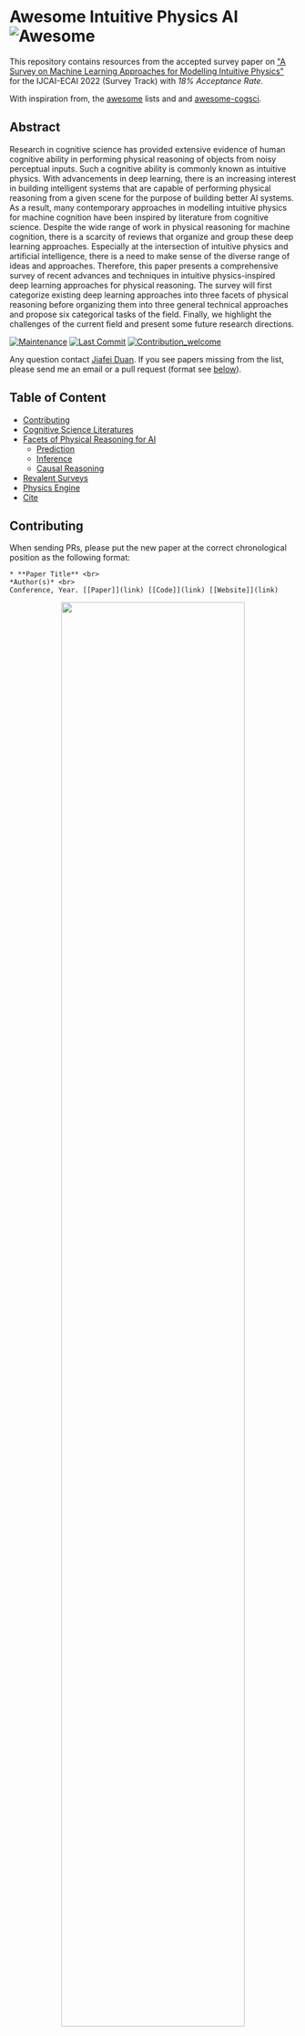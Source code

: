 # Awesome Intuitive Physics AI ![Awesome](https://cdn.rawgit.com/sindresorhus/awesome/d7305f38d29fed78fa85652e3a63e154dd8e8829/media/badge.svg)
This repository contains resources from the accepted survey paper on ["A Survey on Machine Learning Approaches for Modelling Intuitive Physics"](https://arxiv.org/abs/2202.06481) for the IJCAI-ECAI 2022 (Survey Track) with *18% Acceptance Rate*.

With inspiration from, the [awesome](https://github.com/sindresorhus/awesome) lists and and [awesome-cogsci](https://github.com/abi-aryan/awesome-cogsci).

## Abstract
Research in cognitive science has provided extensive evidence of human cognitive ability in performing physical reasoning of objects from noisy perceptual inputs. Such a cognitive ability is commonly known as intuitive physics. With advancements in deep learning, there is an increasing interest in building intelligent systems that are capable of performing physical reasoning from a given scene for the purpose of building better AI systems. As a result, many contemporary approaches in modelling intuitive physics for machine cognition have been inspired by literature from cognitive science. Despite the wide range of work in physical reasoning for machine cognition, there is a scarcity of reviews that organize and group these deep learning approaches. Especially at the intersection of intuitive physics and artificial intelligence, there is a need to make sense of the diverse range of ideas and approaches. Therefore, this paper presents a comprehensive survey of recent advances and techniques in intuitive physics-inspired deep learning approaches for physical reasoning. The survey will first categorize existing deep learning approaches into three facets of physical reasoning before organizing them into three general technical approaches and propose six categorical tasks of the field. Finally, we highlight the challenges of the current field and present some future research directions.

[![Maintenance](https://img.shields.io/badge/Maintained%3F-yes-green.svg)](https://github.com/jiafei1224/awesome-intuitive-physics-ai/)
[![Last Commit](https://img.shields.io/github/last-commit/jiafei1224/awesome-intuitive-physics-ai)](https://github.com/jiafei1224/awesome-intuitive-physics-ai/)
[![Contribution_welcome](https://img.shields.io/badge/Contributions-welcome-blue)](https://github.com/jiafei1224/awesome-intuitive-physics-ai/)

Any question contact [Jiafei Duan](https://duanjiafei.com/). If you see papers missing from the list, please send me an email or a pull request (format see [below](#contributing)).


## Table of Content
- [Contributing](#contributing)
- [Cognitive Science Literatures](#psychology)
- [Facets of Physical Reasoning for AI](#papers)
  - [Prediction](#prediction)  
  - [Inference](#inference)
  - [Causal Reasoning](#causalreasoning)
- [Revalent Surveys](#survey)
- [Physics Engine](#physengine)
- [Cite](#cite)


## <a name="contributing"></a> Contributing
When sending PRs, please put the new paper at the correct chronological position as the following format: <br>

```
* **Paper Title** <br>
*Author(s)* <br>
Conference, Year. [[Paper]](link) [[Code]](link) [[Website]](link)
```
<p align="center">
  <img width=80% height=80% src="fig2-1.png">
</p>

<p align="center">
   <em>Summary of the six physical reasoning tasks</em>
</p>

<p align="center">
  <img width=100% height=100% src="Table.png">
</p>

<p align="center">
   <em>Summary of the work for intuitive physics for machine cognition.</em>
</p>


## <a name="papers"></a> Papers on Intutive Physics for AI

### <a name="psychology"></a>Cognitive Science Literatures
* **Intuitive Physics** <br>
*Michael McCloskey* <br>
Scientific American, 1983. [[Paper]](https://www.jstor.org/stable/24968881) 

* **Intuitive physics: the straight-down belief and its origin** <br>
*McCloskey, Michael, Allyson Washburn, and Linda Felch* <br>
Journal of Experimental Psychology: Learning, Memory, and Cognition 9, 1983. [[Paper]](https://psycnet.apa.org/record/1984-11308-001) 

* **Mind games: Game engines as an architecture for intuitive physics** <br>
*Ullman, Tomer D., Elizabeth Spelke, Peter Battaglia, and Joshua B. Tenenbaum* <br>
Trends in cognitive sciences, 2017. [[Paper]](https://www.sciencedirect.com/science/article/abs/pii/S1364661317301134) 

* **Simulation as an engine of physical scene understanding** <br>
*Battaglia, Peter W., Jessica B. Hamrick, and Joshua B. Tenenbaum* <br>
Proceedings of the National Academy of Sciences, 2013. [[Paper]](https://www.pnas.org/content/110/45/18327.short) 

### <a name="prediction"></a> Prediction
* **Newtonian image understanding: Unfolding the dyanmics of object in static images** <br>
*Roozbeh Mottaghi, Hessam Bagherinezhad, Mohammad Rastegari, Ali Farhadi* <br>
CVPR, 2016. [[Paper]](https://openaccess.thecvf.com/content_cvpr_2016/html/Mottaghi_Newtonian_Scene_Understanding_CVPR_2016_paper.html) [[Code]](https://github.com/allenai/newtonian)

* **To fall or not to fall: A visual approach to physical stability prediction** <br>
*Wenbin Li, Seyedmajid Azimi, Aleš Leonardis, Mario Fritz* <br>
AAAI, 2017. [[Paper]](http://proceedings.mlr.press/v48/lerer16.html)

* **Learning physical intuition of block towers by example** <br>
*Adam Lerer, Sam Gross, Rob Fergus* <br>
PMLR, 2016. [[Paper]](http://proceedings.mlr.press/v48/lerer16.html)

* **Shapestacks: Learning vision-based physical intuition for generalised object stacking** <br>
*Oliver Groth, Fabian B Fuchs, Ingmar Posner, and Andrea Vedaldi* <br>
ECCV, 2018. [[Paper]](https://openaccess.thecvf.com/content_ECCV_2018/papers/Oliver_Groth_ShapeStacks_Learning_Vision-Based_ECCV_2018_paper.pdf) [[Code]](https://ogroth.github.io/shapestacks/)

* **Reasoning about physical interactionswith object-oriented prediction and planning** <br>
*Michael Janner, Sergey Levine, William T Freeman, Joshua B Tenenbaum, Chelsea Finn, and Jiajun Wu* <br>
ICLR, 2019. [[Paper]](https://arxiv.org/abs/1812.10972) [[Code]](https://github.com/JannerM/o2p2)

* **"What happens if..." Learning to Predict the Effect of Forces in Images** <br>
*Roozbeh Mottaghi, Mohammad Rastegari, Abhinav Kumar Gupta, and Ali Farhadi* <br>
ECCV, 2016. [[Paper]](https://arxiv.org/abs/1603.05600) [[Code]](https://github.com/allenai/forces)

* **Unsupervised intuitive physics from past experiences** <br>
*Sebastien Ehrhardt, Aron Monszpart, Niloy Jyoti Mitra, and Andrea Vedaldi* <br>
ArXiv, 2019. [[Paper]](https://arxiv.org/abs/1905.10793) 

* **Visual interaction networks: Learning a physics simulator from video** <br>
*Nicholas Watters, Daniel Zoran, Theophane Weber, Peter Battaglia, Razvan Pascanu, and Andrea Tacchetti* <br>
NeurIPS, 2017. [[Paper]](https://arxiv.org/abs/1905.10793) [[Code]](https://github.com/MrGemy95/visual-interaction-networks-pytorch)

* **Learning to see physics via visual de-animation** <br>
*Jiajun Wu, Erika Lu, Pushmeet Kohli, Bill Freeman, and Josh Tenenbaum* <br>
NeurIPS, 2017. [[Paper]](https://papers.nips.cc/paper/2017/file/4c56ff4ce4aaf9573aa5dff913df997a-Paper.pdf) 

* **PIP:Physical Interaction Prediction via Mental Simulation with Span Selection** <br>
*Jiafei Duan, Samson Yu, Soujanya Poria, Bihan Wen, Cheston Tan* <br>
Preprint, 2021. [[Paper]](https://arxiv.org/abs/2109.04683)

### <a name="inference"></a> Inference

* **Galileo: Perceiving Physical Object Properties by Integrating a Physics Engine with Deep Learning** <br>
*Jiajun Wu, Ilker Yildirim, Joseph J. Lim, Bill Freeman, Josh Tenenbaum* <br>
NeurIPS, 2015. [[Paper]](https://papers.nips.cc/paper/2015/hash/d09bf41544a3365a46c9077ebb5e35c3-Abstract.html)

* **Physics 101: Learning physical object properties from unlabeled videos** <br>
*Jiajun Wu, Joseph J. Lim, Hongyi Zhang, Joshua B. Tenenbaum, and William T. Freeman* <br>
BMVC, 2016. [[Paper]](http://www.bmva.org/bmvc/2016/papers/paper039/index.html) [[Code]](http://phys101.csail.mit.edu/)

* **Interaction network for learning about objects, relations and physics** <br>
*Peter W. Battaglia, Razvan Pascanu, Matthew Lai, Danilo Rezende, Koray Kavukcuoglu* <br>
NeurIPS, 2016. [[Paper]](https://proceedings.neurips.cc/paper/2016/file/3147da8ab4a0437c15ef51a5cc7f2dc4-Paper.pdf) [[Code]](https://github.com/jsikyoon/Interaction-networks_tensorflow)

* **A compositional object-based approach to learning physical dynamics** <br>
*Michael B Chang, Tomer Ullman, Antonio Torralba, and Joshua B Tenenbaum* <br>
ICLR, 2017. [[Paper]](https://arxiv.org/abs/1612.00341) [[Code]](https://github.com/mbchang/dynamics)

* **Perceiving physical equation by observing visual scenarios** <br>
*Siyu Huang, Zhi-Qi Cheng, Xi Li, Xiao Wu, Zhongfei Zhang, and Alexander Hauptmann* <br>
NeurIPS Workshop, 2018. [[Paper]](https://arxiv.org/abs/1811.12238) 

* **A bayesian-symbolic approach to reasoning and learning in intuitive physics** <br>
*Kai Xu, Akash Srivastava, Dan Gutfreund, Felix Sosa, Tomer Ullman, Josh Tenenbaum, and Charles Sutton* <br>
NeurIPS, 2021. [[Paper]](https://openreview.net/forum?id=-YCAwPdyPKw) [[Code]](https://github.com/xukai92/bsp)

* **Learning visual predictive models of physics for playing billiards** <br>
*Katerina Fragkiadaki, Pulkit Agrawal, Sergey Levine, and Jitendra Malik* <br>
NeurIPS, 2021. [[Paper]](https://arxiv.org/abs/1511.07404)

* **Interpretable Intuitive Physics Model** <br>
*Ye, Tian, Xiaolong Wang, James Davidson, and Abhinav Gupta* <br>
ArXiv, 2015. [[Paper]](https://openaccess.thecvf.com/content_ECCV_2018/papers/Tian_Ye_Interpretable_Intuitive_Physics_ECCV_2018_paper.pdf)

* **Unsupervised learning of latent physical properties using perception-prediction networks** <br>
*David Zheng, Vinson Luo, Jiajun Wu, Joshua B. Tenenbaum* <br>
IJCAI, 2018. [[Paper]](https://arxiv.org/abs/1807.09244)

* **End-to-End Differentiable Physics for Learning and Control** <br>
*Filipe de Avila Belbute-Peres, Kevin Smith, Kelsey Allen, Josh Tenenbaum, J. Zico Kolter* <br>
NeurIPS, 2018. [[Paper]](https://papers.nips.cc/paper/2018/file/842424a1d0595b76ec4fa03c46e8d755-Paper.pdf) 

* **Physics-as-inverse-graphics: Unsupervised physical parameter estimation from video** <br>
*Miguel Jaques, Michael Burke, and Timothy Hospedales* <br>
ICLR, 2020. [[Paper]](https://papers.nips.cc/paper/2018/file/842424a1d0595b76ec4fa03c46e8d755-Paper.pdf) [[Code]](https://github.com/seuqaj114/paig)

* **Physics-as-inverse-graphics: Unsupervised physical parameter estimation from video** <br>
*Miguel Jaques, Michael Burke, and Timothy Hospedales* <br>
ICLR, 2020. [[Paper]](https://papers.nips.cc/paper/2018/file/842424a1d0595b76ec4fa03c46e8d755-Paper.pdf) [[Code]](https://github.com/seuqaj114/paig)

* **Physical representation learning and parameter identification from video using differentiable physics** <br>
*Rama Krishna Kandukuri, Jan Achterhold, Michael Moeller, and Joerg Stueckler* <br>
IJCV, 2022. [[Paper]](https://link.springer.com/article/10.1007/s11263-021-01493-5) [[Code]](https://github.com/pulkitag/pyphy-engine)

### <a name="causalreasoning"></a> Causal Reasoning

* **Probing physics knowledge using tools from developmental psychology** <br>
*Luis Piloto, Ari Weinstein, Dhruva TB, Arun Ahuja, Mehdi Mirza, Greg Wayne, David Amos, Chia-chun Hung, and Matt Botvinick* <br>
ArXiv, 2018. [[Paper]](https://arxiv.org/abs/1804.01128) 

* **Modeling expectation violation in intuitive physics with coarse probabilistic object representations** <br>
*Kevin Smith, Lingjie Mei, Shunyu Yao, Jiajun Wu, Elizabeth Spelke, Joshua Tenenbaum, and Tomer Ullman* <br>
NeruIPS, 2019. [[Paper]](https://proceedings.neurips.cc/paper/2019/hash/e88f243bf341ded9b4ced444795c3f17-Abstract.html) [[Code]](https://github.com/JerryLingjieMei/ADEPT-Model-Release)

* **CoPhy: Counterfactual Learning of Physical Dynamics** <br>
*Fabien Baradel, Natalia Neverova, Julien Mille, Greg Mori, Christian Wolf* <br>
ICLR, 2020. [[Paper]](https://arxiv.org/abs/1909.12000) [[Code]](https://github.com/fabienbaradel/cophy)

* **Causal world models by unsupervised deconfounding of physical dynamics** <br>
*Minne Li, Mengyue Yang, Furui Liu, Xu Chen, Zhitang Chen, and Jun Wang* <br>
ArXiv, 2020. [[Paper]](https://arxiv.org/abs/2012.14228)

* **A Benchmark for Modeling Violation-of-Expectation in Physical Reasoning Across Event Categories** <br>
*Arijit Dasgupta, Jiafei Duan, Marcelo H Ang Jr, Yi Lin, Su-hua Wang, Renée Baillargeon, Cheston Tan* <br>
ArXiv, 2021. [[Paper]](https://arxiv.org/abs/2111.08826) 

* **Intphys: A framework and benchmark for visual intuitive physics reasoning** <br>
*Ronan Riochet, Mario Ynocente Castro, Mathieu Bernard, Adam Lerer, Rob Fergus, Veronique Izard, and Emmanuel Dupoux* <br>
IEEE PAMI. [[Paper]](https://ieeexplore.ieee.org/stamp/stamp.jsp?arnumber=9442261) [[Code]](https://intphys.com/)

* **Craft:A benchmark for causal reasoning about forces and interactions** <br>
*Tayfun Ates, Muhammed Samil Atesoglu, Cagatay Yigit, Ilker Kesen, Mert Kobas, Erkut Erdem, Aykut Erdem, Tilbe Goksun, and Deniz Yuret* <br>
ACL, 2022. [[Paper]](https://arxiv.org/abs/2012.04293) [[Code]](https://github.com/hucvl/craft)

* **CLEVRER: collision events for video representation and reasoning** <br>
*Kexin Yi, Chuang Gan, Yunzhu Li, Pushmeet Kohli, Jiajun Wu, Antonio Torralba, and Joshua B.Tenenbaum* <br>
ICLR, 2020. [[Paper]](https://arxiv.org/abs/1910.01442) [[Code]](https://github.com/chuangg/CLEVRER)

### <a name="survey"></a> Revalent Surveys
* **Intuitive physics: Current research and controversies** <br>
*Kubricht, James R., Keith J. Holyoak, and Hongjing Lu* <br>
Trends in cognitive sciences, 2017. [[Paper]](https://www.sciencedirect.com/science/article/abs/pii/S1364661317301262) 

* **Dark, Beyond Deep: A Paradigm Shift to Cognitive AI with Humanlike Common Sense** <br>
*Yixin Zhua,Tao Gao, Lifeng Fan, Siyuan Huang, Mark Edmonds, Hangxin Liu, Feng Gao, Chi Zhang, Siyuan Qia,Ying Nian Wua, Joshua B. Tenenbaum, Song-Chun Zhu*<br>
Engineering, 2020. [[Paper]](https://arxiv.org/pdf/2004.09044.pdf) 

<!-- 
[Revalent Surveys](#survey)
## <a name="datasets"></a> Datasets
* **Physion: Evaluating Physical Prediction from Vision in Humans and Machines.** <br>
*Daniel M. Bear, Elias Wang, Damian Mrowca, Felix J. Binder, Hsiau-Yu Fish Tung, R. T. Pramod, Cameron Holdaway, Sirui Tao, Kevin Smith, Fan-Yun Sun, Li Fei-Fei, Nancy Kanwisher, Joshua B. Tenenbaum, Daniel L. K. Yamins, Judith E. Fan * <br>
NeurIPS, 2021. [[Paper]](https://arxiv.org/pdf/2106.08261v2.pdf) [[Code]](https://github.com/cogtoolslab/physics-benchmarking-neurips2021)


 -->

## <a name="physengine"></a> Physics Engine
* Bullet (Blender)
* Newton Game Dynamics
* PhysX (Unreal & Omniverse)
* Box2D
* Tokamak Game Physics
* Havok Physics
* Phyz
* Unity Physics Engine (Unity)

## <a name="cite"></a> Cite
Please cite the following paper.

```
@article{duan2022survey,
  title={A Survey on Machine Learning Approaches for Modelling Intuitive Physics},
  author={Duan, Jiafei and Dasgupta, Arijit and Fischer, Jason and Tan, Cheston},
  journal={arXiv preprint arXiv:2202.06481},
  year={2022}
}
```
